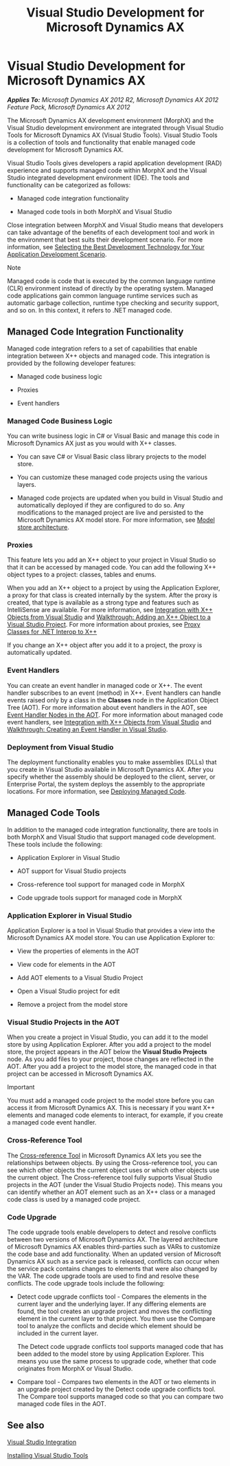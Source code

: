 ﻿---
title: Visual Studio Development for Microsoft Dynamics AX
TOCTitle: Visual Studio Development for Microsoft Dynamics AX
ms:assetid: 3b2cfb0f-4211-42ca-a514-55af7ff11dcd
ms:mtpsurl: https://msdn.microsoft.com/en-us/library/Gg889157(v=AX.60)
ms:contentKeyID: 35272052
ms.date: 11/21/2012
mtps_version: v=AX.60
---

# Visual Studio Development for Microsoft Dynamics AX 


_**Applies To:** Microsoft Dynamics AX 2012 R2, Microsoft Dynamics AX 2012 Feature Pack, Microsoft Dynamics AX 2012_

The Microsoft Dynamics AX development environment (MorphX) and the Visual Studio development environment are integrated through Visual Studio Tools for Microsoft Dynamics AX (Visual Studio Tools). Visual Studio Tools is a collection of tools and functionality that enable managed code development for Microsoft Dynamics AX.

Visual Studio Tools gives developers a rapid application development (RAD) experience and supports managed code within MorphX and the Visual Studio integrated development environment (IDE). The tools and functionality can be categorized as follows:

  - Managed code integration functionality

  - Managed code tools in both MorphX and Visual Studio

Close integration between MorphX and Visual Studio means that developers can take advantage of the benefits of each development tool and work in the environment that best suits their development scenario. For more information, see [Selecting the Best Development Technology for Your Application Development Scenario](http://go.microsoft.com/fwlink/?linkid=213138).


> [!NOTE]
> <P>Managed code is code that is executed by the common language runtime (CLR) environment instead of directly by the operating system. Managed code applications gain common language runtime services such as automatic garbage collection, runtime type checking and security support, and so on. In this context, it refers to .NET managed code.</P>



## Managed Code Integration Functionality

Managed code integration refers to a set of capabilities that enable integration between X++ objects and managed code. This integration is provided by the following developer features:

  - Managed code business logic

  - Proxies

  - Event handlers

### Managed Code Business Logic

You can write business logic in C\# or Visual Basic and manage this code in Microsoft Dynamics AX just as you would with X++ classes.

  - You can save C\# or Visual Basic class library projects to the model store.

  - You can customize these managed code projects using the various layers.

  - Managed code projects are updated when you build in Visual Studio and automatically deployed if they are configured to do so. Any modifications to the managed project are live and persisted to the Microsoft Dynamics AX model store. For more information, see [Model store architecture](https://msdn.microsoft.com/en-us/library/dd362019\(v=ax.60\)).

### Proxies

This feature lets you add an X++ object to your project in Visual Studio so that it can be accessed by managed code. You can add the following X++ object types to a project: classes, tables and enums.

When you add an X++ object to a project by using the Application Explorer, a proxy for that class is created internally by the system. After the proxy is created, that type is available as a strong type and features such as IntelliSense are available. For more information, see [Integration with X++ Objects from Visual Studio](integration-with-x-objects-from-visual-studio.md) and [Walkthrough: Adding an X++ Object to a Visual Studio Project](walkthrough-adding-an-x-object-to-a-visual-studio-project.md). For more information about proxies, see [Proxy Classes for .NET Interop to X++](proxy-classes-for-net-interop-to-x.md)

If you change an X++ object after you add it to a project, the proxy is automatically updated.

### Event Handlers

You can create an event handler in managed code or X++. The event handler subscribes to an event (method) in X++. Event handlers can handle events raised only by a class in the **Classes** node in the Application Object Tree (AOT). For more information about event handlers in the AOT, see [Event Handler Nodes in the AOT](event-handler-nodes-in-the-aot.md). For more information about managed code event handlers, see [Integration with X++ Objects from Visual Studio](integration-with-x-objects-from-visual-studio.md) and [Walkthrough: Creating an Event Handler in Visual Studio](walkthrough-creating-an-event-handler-in-visual-studio.md).

### Deployment from Visual Studio

The deployment functionality enables you to make assemblies (DLLs) that you create in Visual Studio available in Microsoft Dynamics AX. After you specify whether the assembly should be deployed to the client, server, or Enterprise Portal, the system deploys the assembly to the appropriate locations. For more information, see [Deploying Managed Code](deploying-managed-code.md).

## Managed Code Tools

In addition to the managed code integration functionality, there are tools in both MorphX and Visual Studio that support managed code development. These tools include the following:

  - Application Explorer in Visual Studio

  - AOT support for Visual Studio projects

  - Cross-reference tool support for managed code in MorphX

  - Code upgrade tools support for managed code in MorphX

### Application Explorer in Visual Studio

Application Explorer is a tool in Visual Studio that provides a view into the Microsoft Dynamics AX model store. You can use Application Explorer to:

  - View the properties of elements in the AOT

  - View code for elements in the AOT

  - Add AOT elements to a Visual Studio Project

  - Open a Visual Studio project for edit

  - Remove a project from the model store

### Visual Studio Projects in the AOT

When you create a project in Visual Studio, you can add it to the model store by using Application Explorer. After you add a project to the model store, the project appears in the AOT below the **Visual Studio Projects** node. As you add files to your project, those changes are reflected in the AOT. After you add a project to the model store, the managed code in that project can be accessed in Microsoft Dynamics AX.


> [!IMPORTANT]
> <P>You must add a managed code project to the model store before you can access it from Microsoft Dynamics AX. This is necessary if you want X++ elements and managed code elements to interact, for example, if you create a managed code event handler.</P>



### Cross-Reference Tool

The [Cross-reference Tool](cross-reference-tool.md) in Microsoft Dynamics AX lets you see the relationships between objects. By using the Cross-reference tool, you can see which other objects the current object uses or which other objects use the current object. The Cross-reference tool fully supports Visual Studio projects in the AOT (under the Visual Studio Projects node). This means you can identify whether an AOT element such as an X++ class or a managed code class is used by a managed code project.

### Code Upgrade

The code upgrade tools enable developers to detect and resolve conflicts between two versions of Microsoft Dynamics AX. The layered architecture of Microsoft Dynamics AX enables third-parties such as VARs to customize the code base and add functionality. When an updated version of Microsoft Dynamics AX such as a service pack is released, conflicts can occur when the service pack contains changes to elements that were also changed by the VAR. The code upgrade tools are used to find and resolve these conflicts. The code upgrade tools include the following:

  - Detect code upgrade conflicts tool - Compares the elements in the current layer and the underlying layer. If any differing elements are found, the tool creates an upgrade project and moves the conflicting element in the current layer to that project. You then use the Compare tool to analyze the conflicts and decide which element should be included in the current layer.
    
    The Detect code upgrade conflicts tool supports managed code that has been added to the model store by using Application Explorer. This means you use the same process to upgrade code, whether that code originates from MorphX or Visual Studio.

  - Compare tool - Compares two elements in the AOT or two elements in an upgrade project created by the Detect code upgrade conflicts tool. The Compare tool supports managed code so that you can compare two managed code files in the AOT.

## See also

[Visual Studio Integration](visual-studio-integration.md)

[Installing Visual Studio Tools](installing-visual-studio-tools.md)

